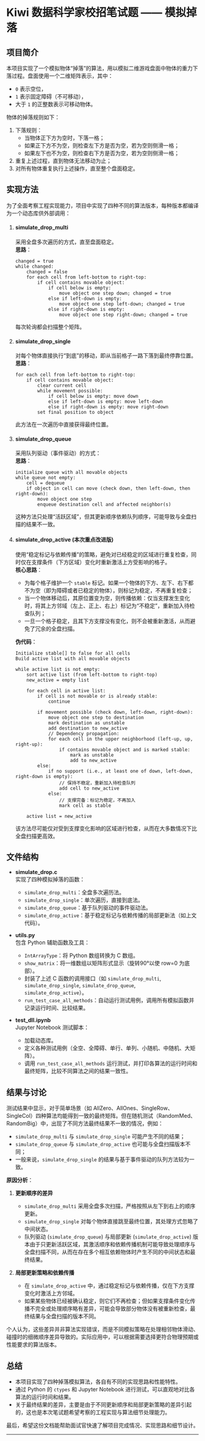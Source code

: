 # Kiwi 数据科学家校招笔试题 —— 模拟掉落

## 项目简介

本项目实现了一个模拟物体“掉落”的算法，用以模拟二维游戏盘面中物体的重力下落过程。盘面使用一个二维矩阵表示，其中：
- `0` 表示空位，
- `1` 表示固定障碍（不可移动），
- 大于 `1` 的正整数表示可移动物体。

物体的掉落规则如下：
1. 下落规则：  
   - 当物体正下方为空时，下落一格；
   - 如果正下方不为空，则检查左下方是否为空，若为空则侧滑一格；
   - 如果左下也不为空，则检查右下方是否为空，若为空则侧滑一格；
2. 重复上述过程，直到物体无法移动为止；  
3. 对所有物体重复执行上述操作，直至整个盘面稳定。

## 实现方法

为了全面考察工程实现能力，项目中实现了四种不同的算法版本，每种版本都编译为一个动态库供外部调用：

1. #### **simulate_drop_multi**  
   
   采用全盘多次遍历的方式，直至盘面稳定。  
   **思路**：  
   
   ```pseudo
   changed = true
   while changed:
       changed = false
       for each cell from left-bottom to right-top:
           if cell contains movable object:
               if cell below is empty:
                   move object one step down; changed = true
               else if left-down is empty:
                   move object one step left-down; changed = true
               else if right-down is empty:
                   move object one step right-down; changed = true
   ```
   每次轮询都会扫描整个矩阵。
   
2. #### **simulate_drop_single**  
   
   对每个物体直接执行“到底”的移动，即从当前格子一路下落到最终停靠位置。  
   **思路**：  
   
   ```pseudo
   for each cell from left-bottom to right-top:
       if cell contains movable object:
           clear current cell
           while movement possible:
               if cell below is empty: move down
               else if left-down is empty: move left-down
               else if right-down is empty: move right-down
           set final position to object
   ```
   此方法在一次遍历中直接获得最终位置。
   
3. #### **simulate_drop_queue**  
   
   采用队列驱动（事件驱动）的方式：  
   **思路**：  
   
   ```pseudo
   initialize queue with all movable objects
   while queue not empty:
       cell = dequeue
       if object in cell can move (check down, then left-down, then right-down):
           move object one step
           enqueue destination cell and affected neighbor(s)
   ```
   这种方法只处理“活跃区域”，但其更新顺序依赖队列顺序，可能导致与全盘扫描的结果不一致。
   
4. #### **simulate_drop_active (本次重点改进版)**  
   
   使用“稳定标记与依赖传播”的策略，避免对已经稳定的区域进行重复检查，同时仅在支撑条件（下方区域）变化时重新激活上方受影响的格子。  
   **核心思路**：
   
   - 为每个格子维护一个 `stable` 标记。如果一个物体的下方、左下、右下都不为空（即为障碍或者已稳定的物体），则标记为稳定，不再重复检查；
   - 当一个物体移动后，其原位置变为空，则传播依赖：仅当支撑发生变化时，将其上方邻域（左上、正上、右上）标记为“不稳定”，重新加入待检查队列；
   - 一旦一个格子稳定，且其下方支撑没有变化，则不会被重新激活，从而避免了冗余的全盘扫描。
   
   **伪代码**：
   ```pseudo
   Initialize stable[] to false for all cells
   Build active list with all movable objects
   
   while active list is not empty:
       sort active list (from left-bottom to right-top)
       new_active = empty list
   
       for each cell in active list:
           if cell is not movable or is already stable:
               continue
   
           if movement possible (check down, left-down, right-down):
               move object one step to destination
               mark destination as unstable
               add destination to new_active
               // Dependency propagation:
               for each cell in the upper neighborhood (left-up, up, right-up):
                   if contains movable object and is marked stable:
                       mark as unstable
                       add to new_active
           else:
               if no support (i.e., at least one of down, left-down, right-down is empty):
                   // 保持不稳定，重新加入待检查队列
                   add cell to new_active
               else:
                   // 支撑完备：标记为稳定，不再加入
                   mark cell as stable
   
       active list = new_active
   ```
   该方法尽可能仅对受到支撑变化影响的区域进行检查，从而在大多数情况下比全盘扫描更高效。

## 文件结构

- **simulate_drop.c**  
  实现了四种模拟掉落的函数：
  - `simulate_drop_multi`：全盘多次遍历法。
  - `simulate_drop_single`：单次遍历，直接到底法。
  - `simulate_drop_queue`：基于队列驱动的事件驱动法。
  - `simulate_drop_active`：基于稳定标记与依赖传播的局部更新法（如上文代码）。

- **utils.py**  
  包含 Python 辅助函数及工具：
  - `IntArrayType`：将 Python 数组转换为 C 数组。
  - `show_matrix`：将一维数组以矩阵形式显示（旋转90°以使 row=0 为底部）。
  - 封装了上述 C 函数的调用接口（如 `simulate_drop_multi`, `simulate_drop_single`, `simulate_drop_queue`, `simulate_drop_active`）。
  - `run_test_case_all_methods`：自动运行测试用例，调用所有模拟函数并记录运行时间、比较结果。

- **test_dll.ipynb**  
  Jupyter Notebook 测试脚本：
  - 加载动态库。
  - 定义各种测试用例（全空、全障碍、单行、单列、小随机、中随机、大矩阵）。
  - 调用 `run_test_case_all_methods` 运行测试，并打印各算法的运行时间和最终矩阵，比较不同算法之间的结果一致性。

## 结果与讨论

测试结果中显示，对于简单场景（如 AllZero、AllOnes、SingleRow、SingleCol）四种算法均能得到一致的最终矩阵。但在随机测试（RandomMed、RandomBig）中，出现了不同方法最终结果不一致的情况，例如：
- `simulate_drop_multi` 与 `simulate_drop_single` 可能产生不同的结果；
- `simulate_drop_queue` 与 `simulate_drop_active` 也可能与全盘扫描版本不同；
- 一般来说，`simulate_drop_single` 的结果与基于事件驱动的队列方法较为一致。

**原因分析**：
1. **更新顺序的差异**  
   - `simulate_drop_multi` 采用全盘多次扫描，严格按照从左下到右上的顺序更新。  
   - `simulate_drop_single` 对每个物体直接跳至最终位置，其处理方式忽略了中间状态。
   - 队列驱动 (`simulate_drop_queue`) 与局部更新 (`simulate_drop_active`) 版本由于只更新活跃区域，其激活顺序和依赖传播机制可能导致处理顺序与全盘扫描不同，从而在存在多个相互依赖物体时产生不同的中间状态和最终结果。

2. **局部更新策略和依赖传播**  
   - 在 `simulate_drop_active` 中，通过稳定标记与依赖传播，仅在下方支撑变化时激活上方邻域。  
   - 如果某些物体已经被确认稳定，则它们不再检查；但如果支撑条件变化传播不完全或处理顺序略有差异，可能会导致部分物体没有被重新检查，最终结果与全盘扫描的版本不同。

个人认为，这些差异并非算法实现错误，而是不同模拟策略在处理相邻物体滑动、碰撞时的细微顺序差异导致的。实际应用中，可以根据需要选择更符合物理预期或性能要求的算法版本。

## 总结

- 本项目实现了四种掉落模拟算法，各自有不同的实现思路和性能特性。
- 通过 Python 的 `ctypes` 和 Jupyter Notebook 进行测试，可以直观地对比各算法的运行时间和结果。
- 关于最终结果的差异，主要是由于不同更新顺序和局部更新策略的差异引起的，这也是本次笔试题希望考察的工程实现与算法细节处理能力。

最后，希望这份文档能帮助面试官快速了解项目完成情况、实现思路和细节设计。 

---

